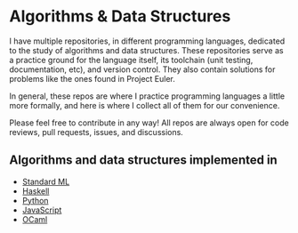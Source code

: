 # Algorithms & Data Structures

I have multiple repositories, in different programming languages, dedicated to 
the study of algorithms and data structures. These repositories serve as a 
practice ground for the language itself, its toolchain (unit testing, 
documentation, etc), and version control. They also contain solutions for 
problems like the ones found in Project Euler.

In general, these repos are where I practice programming languages a little more
formally, and here is where I collect all of them for our convenience.

Please feel free to contribute in any way! All repos are always open for code reviews,
pull requests, issues, and discussions.

## Algorithms and data structures implemented in
- [Standard ML](https://github.com/jcpedroza/algorithms-and-data-structures-sml)
- [Haskell](https://github.com/jcpedroza/algorithms-and-data-structures-hs)
- [Python](https://github.com/jcpedroza/algorithms-and-data-structures-py)
- [JavaScript](https://github.com/jcpedroza/algorithms-and-data-structures-js)
- [OCaml](https://github.com/jcpedroza/algorithms-and-data-structures-ocaml)
